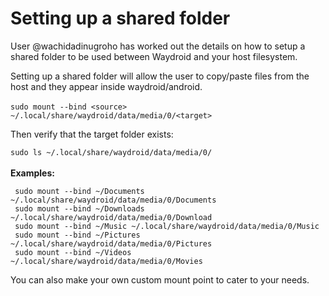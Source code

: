 # Setting up a shared folder

User @wachidadinugroho has worked out the details on how to setup a shared folder to be used between Waydroid and your host filesystem.&#x20;

Setting up a shared folder will allow the user to copy/paste files from the host and they appear inside waydroid/android.\
\
&#x20;`sudo mount --bind <source> ~/.local/share/waydroid/data/media/0/<target>`

Then verify that the target folder exists:&#x20;

&#x20;`sudo ls ~/.local/share/waydroid/data/media/0/`\
\
**Examples:**

```
 sudo mount --bind ~/Documents ~/.local/share/waydroid/data/media/0/Documents 
 sudo mount --bind ~/Downloads ~/.local/share/waydroid/data/media/0/Download 
 sudo mount --bind ~/Music ~/.local/share/waydroid/data/media/0/Music 
 sudo mount --bind ~/Pictures ~/.local/share/waydroid/data/media/0/Pictures 
 sudo mount --bind ~/Videos ~/.local/share/waydroid/data/media/0/Movies
```

You can also make your own custom mount point to cater to your needs.
